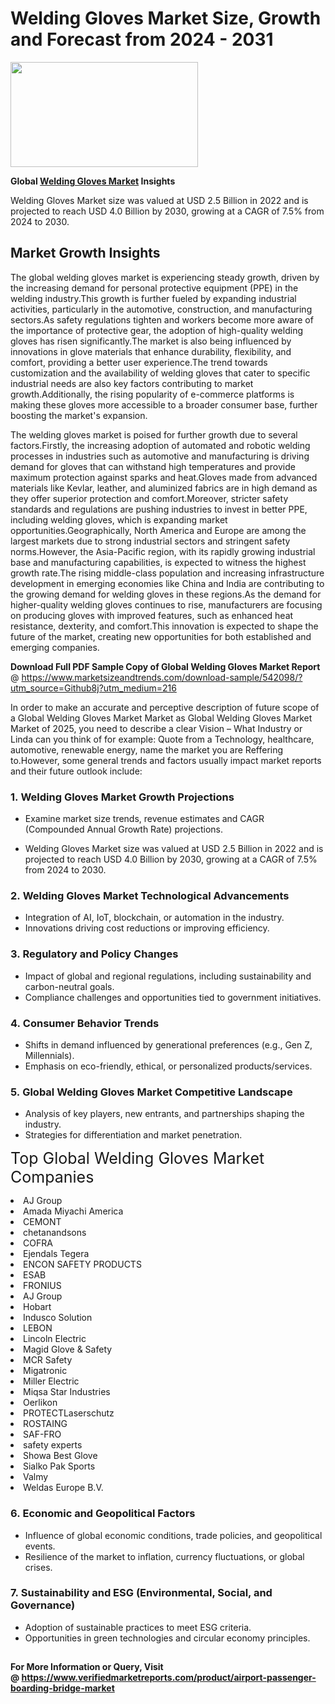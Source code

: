 <H1>Welding Gloves Market Size, Growth and Forecast from 2024 - 2031</H1><img class="aligncenter size-medium wp-image-584254" src="https://thirdeyenews.in/wp-content/uploads/2024/09/Global-Market-Research-300x168.jpeg" alt="" width="300" height="168" /><p><strong>Global&nbsp;<a href="https://www.marketsizeandtrends.com/download-sample/542098/?utm_source=Github8j?utm_medium=216">Welding Gloves Market</a> Insights</strong></p><p>Welding Gloves Market size was valued at USD 2.5 Billion in 2022 and is projected to reach USD 4.0 Billion by 2030, growing at a CAGR of 7.5% from 2024 to 2030.</p><p><h2>Market Growth Insights</h2> <p>The global welding gloves market is experiencing steady growth, driven by the increasing demand for personal protective equipment (PPE) in the welding industry.This growth is further fueled by expanding industrial activities, particularly in the automotive, construction, and manufacturing sectors.As safety regulations tighten and workers become more aware of the importance of protective gear, the adoption of high-quality welding gloves has risen significantly.The market is also being influenced by innovations in glove materials that enhance durability, flexibility, and comfort, providing a better user experience.The trend towards customization and the availability of welding gloves that cater to specific industrial needs are also key factors contributing to market growth.Additionally, the rising popularity of e-commerce platforms is making these gloves more accessible to a broader consumer base, further boosting the market's expansion. </p> <p>The welding gloves market is poised for further growth due to several factors.Firstly, the increasing adoption of automated and robotic welding processes in industries such as automotive and manufacturing is driving demand for gloves that can withstand high temperatures and provide maximum protection against sparks and heat.Gloves made from advanced materials like Kevlar, leather, and aluminized fabrics are in high demand as they offer superior protection and comfort.Moreover, stricter safety standards and regulations are pushing industries to invest in better PPE, including welding gloves, which is expanding market opportunities.Geographically, North America and Europe are among the largest markets due to strong industrial sectors and stringent safety norms.However, the Asia-Pacific region, with its rapidly growing industrial base and manufacturing capabilities, is expected to witness the highest growth rate.The rising middle-class population and increasing infrastructure development in emerging economies like China and India are contributing to the growing demand for welding gloves in these regions.As the demand for higher-quality welding gloves continues to rise, manufacturers are focusing on producing gloves with improved features, such as enhanced heat resistance, dexterity, and comfort.This innovation is expected to shape the future of the market, creating new opportunities for both established and emerging companies.</p><p><span class=""><strong>Download Full PDF Sample Copy of Global Welding Gloves Market Report</strong> @ <a href="https://www.marketsizeandtrends.com/download-sample/542098/?utm_source=Github8j?utm_medium=216" target="_blank">https://www.marketsizeandtrends.com/download-sample/542098/?utm_source=Github8j?utm_medium=216</a></span></p><p>In order to make an accurate and perceptive description of future scope of a Global&nbsp;Welding Gloves Market Market as Global&nbsp;Welding Gloves Market Market of 2025, you need to describe a clear Vision &ndash; What Industry or Linda can you think of for example: Quote from a Technology, healthcare, automotive, renewable energy, name the market you are Reffering to.However, some general trends and factors usually impact market reports and their future outlook include:</p><h3>1.&nbsp;<strong>Welding Gloves Market Growth Projections</strong></h3><ul><li>Examine market size trends, revenue estimates and CAGR (Compounded Annual Growth Rate) projections.</li><li><p>Welding Gloves Market size was valued at USD 2.5 Billion in 2022 and is projected to reach USD 4.0 Billion by 2030, growing at a CAGR of 7.5% from 2024 to 2030.</p></li></ul><h3>2.&nbsp;<strong>Welding Gloves Market Technological Advancements</strong></h3><ul><li>Integration of AI, IoT, blockchain, or automation in the industry.</li><li>Innovations driving cost reductions or improving efficiency.</li></ul><h3>3.&nbsp;<strong>Regulatory and Policy Changes</strong></h3><ul><li>Impact of global and regional regulations, including sustainability and carbon-neutral goals.</li><li>Compliance challenges and opportunities tied to government initiatives.</li></ul><h3>4.&nbsp;<strong>Consumer Behavior Trends</strong></h3><ul><li>Shifts in demand influenced by generational preferences (e.g., Gen Z, Millennials).</li><li>Emphasis on eco-friendly, ethical, or personalized products/services.</li></ul><h3>5.&nbsp;<strong>Global Welding Gloves Market Competitive Landscape</strong></h3><ul><li>Analysis of key players, new entrants, and partnerships shaping the industry.</li><li>Strategies for differentiation and market penetration.</li></ul><p data-pm-slice="1 1 []"><span style="color: inherit; font-family: inherit; font-size: 25px;">Top Global Welding Gloves Market Companies</span></p><div class="" data-test-id=""><p><li>AJ Group</li><li> Amada Miyachi America</li><li> CEMONT</li><li> chetanandsons</li><li> COFRA</li><li> Ejendals Tegera</li><li> ENCON SAFETY PRODUCTS</li><li> ESAB</li><li> FRONIUS</li><li> AJ Group</li><li> Hobart</li><li> Indusco Solution</li><li> LEBON</li><li> Lincoln Electric</li><li> Magid Glove & Safety</li><li> MCR Safety</li><li> Migatronic</li><li> Miller Electric</li><li> Miqsa Star Industries</li><li> Oerlikon</li><li> PROTECTLaserschutz</li><li> ROSTAING</li><li> SAF-FRO</li><li> safety experts</li><li> Showa Best Glove</li><li> Sialko Pak Sports</li><li> Valmy</li><li> Weldas Europe B.V.</li></p></div><h3>6.&nbsp;<strong>Economic and Geopolitical Factors</strong></h3><ul><li>Influence of global economic conditions, trade policies, and geopolitical events.</li><li>Resilience of the market to inflation, currency fluctuations, or global crises.</li></ul><h3>7.&nbsp;<strong>Sustainability and ESG (Environmental, Social, and Governance)</strong></h3><ul><li>Adoption of sustainable practices to meet ESG criteria.</li><li>Opportunities in green technologies and circular economy principles.</li></ul><h2><strong style="font-size: 14px;">For More Information or Query, Visit @&nbsp;</strong><a style="background-color: #ffffff; font-size: 14px;" href="https://www.marketsizeandtrends.com/report/welding-gloves-market/" target="_blank">https://www.verifiedmarketreports.com/product/airport-passenger-boarding-bridge-market</a></h2>